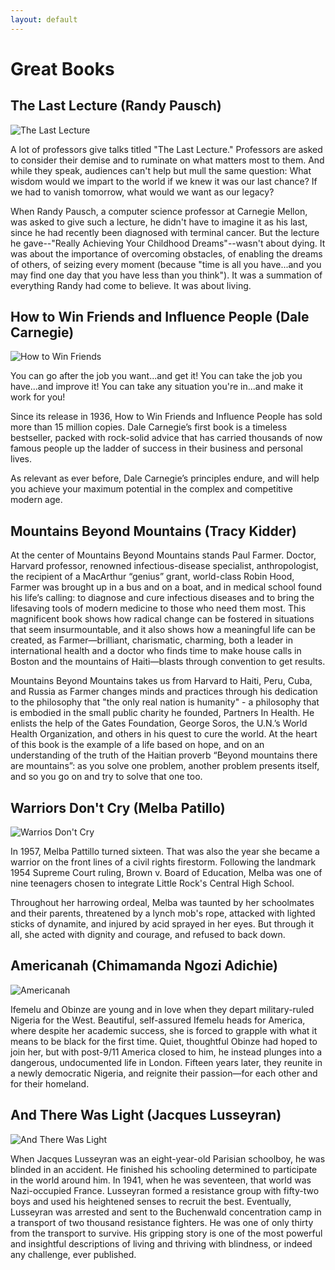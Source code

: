 ```yaml
---
layout: default
---
```

# Great Books

## The Last Lecture (Randy Pausch)

![The Last Lecture](img/book_TheLastLecture.jpg)

A lot of professors give talks titled "The Last Lecture."
Professors are asked to consider their demise and to ruminate on what matters most to them.
And while they speak, audiences can't help but mull the same question: What wisdom would we impart to the world if we knew it was our last chance?
If we had to vanish tomorrow, what would we want as our legacy?

When Randy Pausch, a computer science professor at Carnegie Mellon, was asked to give such a lecture, he didn't have to imagine it as his last, since he had recently been diagnosed with terminal cancer.
But the lecture he gave--"Really Achieving Your Childhood Dreams"--wasn't about dying.
It was about the importance of overcoming obstacles, of enabling the dreams of others, of seizing every moment (because "time is all you have...and you may find one day that you have less than you think").
It was a summation of everything Randy had come to believe.
It was about living.

## How to Win Friends and Influence People (Dale Carnegie)

![How to Win Friends](img/book_HowToWinFriendsAndInfluencePeople.jpg)

You can go after the job you want...and get it!
You can take the job you have...and improve it!
You can take any situation you're in...and make it work for you!

Since its release in 1936, How to Win Friends and Influence People has sold more than 15 million copies.
Dale Carnegie’s first book is a timeless bestseller, packed with rock-solid advice that has carried thousands of now famous people up the ladder of success in their business and personal lives.

As relevant as ever before, Dale Carnegie’s principles endure, and will help you achieve your maximum potential in the complex and competitive modern age.

## Mountains Beyond Mountains (Tracy Kidder)

At the center of Mountains Beyond Mountains stands Paul Farmer.
Doctor, Harvard professor, renowned infectious-disease specialist, anthropologist, the recipient of a MacArthur “genius” grant, world-class Robin Hood, Farmer was brought up in a bus and on a boat, and in medical school found his life’s calling: to diagnose and cure infectious diseases and to bring the lifesaving tools of modern medicine to those who need them most.
This magnificent book shows how radical change can be fostered in situations that seem insurmountable, and it also shows how a meaningful life can be created, as Farmer—brilliant, charismatic, charming, both a leader in international health and a doctor who finds time to make house calls in Boston and the mountains of Haiti—blasts through convention to get results. 

Mountains Beyond Mountains takes us from Harvard to Haiti, Peru, Cuba, and Russia as Farmer changes minds and practices through his dedication to the philosophy that "the only real nation is humanity" - a philosophy that is embodied in the small public charity he founded, Partners In Health.
He enlists the help of the Gates Foundation, George Soros, the U.N.’s World Health Organization, and others in his quest to cure the world.
At the heart of this book is the example of a life based on hope, and on an understanding of the truth of the Haitian proverb “Beyond mountains there are mountains”: as you solve one problem, another problem presents itself, and so you go on and try to solve that one too.

## Warriors Don't Cry (Melba Patillo)

![Warrios Don't Cry](img/book_WarriorsDontCry.jpg)

In 1957, Melba Pattillo turned sixteen.
That was also the year she became a warrior on the front lines of a civil rights firestorm.
Following the landmark 1954 Supreme Court ruling, Brown v. Board of Education, Melba was one of nine teenagers chosen to integrate Little Rock's Central High School.

Throughout her harrowing ordeal, Melba was taunted by her schoolmates and their parents, threatened by a lynch mob's rope, attacked with lighted sticks of dynamite, and injured by acid sprayed in her eyes.
But through it all, she acted with dignity and courage, and refused to back down.

## Americanah (Chimamanda Ngozi Adichie)

![Americanah](img/book_Americanah.jpg)

Ifemelu and Obinze are young and in love when they depart military-ruled Nigeria for the West.
Beautiful, self-assured Ifemelu heads for America, where despite her academic success, she is forced to grapple with what it means to be black for the first time.
Quiet, thoughtful Obinze had hoped to join her, but with post-9/11 America closed to him, he instead plunges into a dangerous, undocumented life in London.
Fifteen years later, they reunite in a newly democratic Nigeria, and reignite their passion—for each other and for their homeland.

## And There Was Light (Jacques Lusseyran)

![And There Was Light](img/book_AndThereWasLight.jpg)

When Jacques Lusseyran was an eight-year-old Parisian schoolboy, he was blinded in an accident.
He finished his schooling determined to participate in the world around him.
In 1941, when he was seventeen, that world was Nazi-occupied France.
Lusseyran formed a resistance group with fifty-two boys and used his heightened senses to recruit the best.
Eventually, Lusseyran was arrested and sent to the Buchenwald concentration camp in a transport of two thousand resistance fighters.
He was one of only thirty from the transport to survive.
His gripping story is one of the most powerful and insightful descriptions of living and thriving with blindness, or indeed any challenge, ever published.
